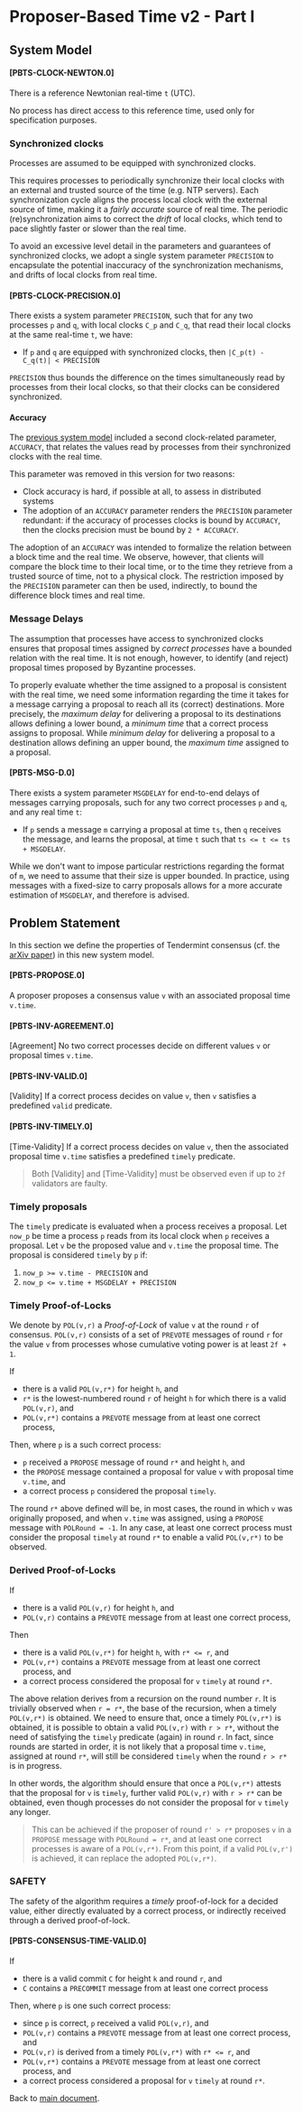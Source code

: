 # Proposer-Based Time v2 - Part I

## System Model

#### **[PBTS-CLOCK-NEWTON.0]**

There is a reference Newtonian real-time `t` (UTC).

No process has direct access to this reference time, used only for specification purposes.

### Synchronized clocks

Processes are assumed to be equipped with synchronized clocks.

This requires processes to periodically synchronize their local clocks with an
external and trusted source of the time (e.g. NTP servers).
Each synchronization cycle aligns the process local clock with the external
source of time, making it a *fairly accurate* source of real time.
The periodic (re)synchronization aims to correct the *drift* of local clocks,
which tend to pace slightly faster or slower than the real time.

To avoid an excessive level detail in the parameters and guarantees of
synchronized clocks, we adopt a single system parameter `PRECISION` to 
encapsulate the potential inaccuracy of the synchronization mechanisms,
and drifts of local clocks from real time.

#### **[PBTS-CLOCK-PRECISION.0]**

There exists a system parameter `PRECISION`, such that
for any two processes `p` and `q`, with local clocks `C_p` and `C_q`,
that read their local clocks at the same real-time `t`,  we have:

- If `p` and `q` are equipped with synchronized clocks, then `|C_p(t) - C_q(t)| < PRECISION`

`PRECISION` thus bounds the difference on the times simultaneously read by processes
from their local clocks, so that their clocks can be considered synchronized.

#### Accuracy

The [previous system model][v1] included a second clock-related parameter, `ACCURACY`,
that relates the values read by processes from their synchronized clocks with the real time.

This parameter was removed in this version for two reasons:

- Clock accuracy is hard, if possible at all, to assess in distributed systems
- The adoption of an `ACCURACY` parameter renders the `PRECISION` parameter redundant:
if the accuracy of processes clocks is bound by `ACCURACY`,
then the clocks precision must be bound by `2 * ACCURACY`.

The adoption of an `ACCURACY` was intended to formalize the relation between a block time and the real time.
We observe, however, that clients will compare the block time to their local time,
or to the time they retrieve from a trusted source of time, not to a physical clock.
The restriction imposed by the `PRECISION` parameter can then be used, indirectly,
to bound the difference block times and real time.

### Message Delays

The assumption that processes have access to synchronized clocks ensures that proposal times
assigned by *correct processes* have a bounded relation with the real time.
It is not enough, however, to identify (and reject) proposal times proposed by Byzantine processes.

To properly evaluate whether the time assigned to a proposal is consistent with the real time,
we need some information regarding the time it takes for a message carrying a proposal
to reach all its (correct) destinations.
More precisely, the *maximum delay* for delivering a proposal to its destinations allows
defining a lower bound, a *minimum time* that a correct process assigns to proposal.
While *minimum delay* for delivering a proposal to a destination allows defining
an upper bound, the *maximum time* assigned to a proposal.

#### **[PBTS-MSG-D.0]**

There exists a system parameter `MSGDELAY` for end-to-end delays of messages carrying proposals,
such for any two correct processes `p` and `q`, and any real time `t`:

- If `p` sends a message `m` carrying a proposal at time `ts`,
then `q` receives the message, and learns the proposal,
at time `t` such that `ts <= t <= ts + MSGDELAY`.

While we don't want to impose particular restrictions regarding the format of `m`,
we need to assume that their size is upper bounded.
In practice, using messages with a fixed-size to carry proposals allows
for a more accurate estimation of `MSGDELAY`, and therefore is advised.

## Problem Statement

In this section we define the properties of Tendermint consensus
(cf. the [arXiv paper][arXiv]) in this new system model.

#### **[PBTS-PROPOSE.0]**

A proposer proposes a consensus value `v` with an associated proposal time `v.time`.

#### **[PBTS-INV-AGREEMENT.0]**

[Agreement] No two correct processes decide on different values `v` or proposal times `v.time`.

#### **[PBTS-INV-VALID.0]**

[Validity] If a correct process decides on value `v`,
then `v` satisfies a predefined `valid` predicate.

#### **[PBTS-INV-TIMELY.0]**

[Time-Validity] If a correct process decides on value `v`,
then the associated proposal time `v.time` satisfies a predefined `timely` predicate.

> Both [Validity] and [Time-Validity] must be observed even if up to `2f` validators are faulty.

### Timely proposals

The `timely` predicate is evaluated when a process receives a proposal.
Let `now_p` be time a process `p` reads from its local clock when `p` receives a proposal.
Let `v` be the proposed value and `v.time` the proposal time.
The proposal is considered `timely` by `p` if:

1. `now_p >= v.time - PRECISION` and
1. `now_p <= v.time + MSGDELAY + PRECISION`

### Timely Proof-of-Locks

We denote by `POL(v,r)` a *Proof-of-Lock* of value `v` at the round `r` of consensus.
`POL(v,r)` consists of a set of `PREVOTE` messages of round `r` for the value `v`
from processes whose cumulative voting power is at least `2f + 1`.

If

- there is a valid `POL(v,r*)` for height `h`, and
- `r*` is the lowest-numbered round `r` of height `h` for which there is a valid `POL(v,r)`, and
- `POL(v,r*)` contains a `PREVOTE` message from at least one correct process,

Then, where `p` is a such correct process:

- `p` received a `PROPOSE` message of round `r*` and height `h`, and
- the `PROPOSE` message contained a proposal for value `v` with proposal time `v.time`, and
- a correct process `p` considered the proposal `timely`.

The round `r*` above defined will be, in most cases,
the round in which `v` was originally proposed, and when `v.time` was assigned,
using a `PROPOSE` message with `POLRound = -1`.
In any case, at least one correct process must consider the proposal `timely` at round `r*`
to enable a valid `POL(v,r*)` to be observed.

### Derived Proof-of-Locks

If

- there is a valid `POL(v,r)` for height `h`, and
- `POL(v,r)` contains a `PREVOTE` message from at least one correct process,

Then

- there is a valid `POL(v,r*)` for height `h`, with `r* <= r`, and
- `POL(v,r*)` contains a `PREVOTE` message from at least one correct process, and
- a correct process considered the proposal for `v` `timely` at round `r*`.

The above relation derives from a recursion on the round number `r`.
It is trivially observed when `r = r*`, the base of the recursion,
when a timely `POL(v,r*)` is obtained.
We need to ensure that, once a timely `POL(v,r*)` is obtained,
it is possible to obtain a valid `POL(v,r)` with `r > r*`,
without the need of satisfying the `timely` predicate (again) in round `r`.
In fact, since rounds are started in order, it is not likely that
a proposal time `v.time`, assigned at round `r*`,
will still be considered `timely` when the round `r > r*` is in progress.

In other words, the algorithm should ensure that once a `POL(v,r*)` attests
that the proposal for `v` is `timely`,
further valid `POL(v,r)` with `r > r*` can be obtained,
even though processes do not consider the proposal for `v` `timely` any longer.

> This can be achieved if the proposer of round `r' > r*` proposes `v` in a `PROPOSE` message
with `POLRound = r*`, and at least one correct processes is aware of a `POL(v,r*)`.
> From this point, if a valid `POL(v,r')` is achieved, it can replace the adopted `POL(v,r*)`.

### SAFETY

The safety of the algorithm requires a *timely* proof-of-lock for a decided value,
either directly evaluated by a correct process,
or indirectly received through a derived proof-of-lock.

#### **[PBTS-CONSENSUS-TIME-VALID.0]**

If

- there is a valid commit `C` for height `k` and round `r`, and
- `C` contains a `PRECOMMIT` message from at least one correct process

Then, where `p` is one such correct process:

- since `p` is correct, `p` received a valid `POL(v,r)`, and
- `POL(v,r)` contains a `PREVOTE` message from at least one correct process, and
- `POL(v,r)` is derived from a timely `POL(v,r*)` with `r* <= r`, and
- `POL(v,r*)` contains a `PREVOTE` message from at least one correct process, and
- a correct process considered a proposal for `v` `timely` at round `r*`.

Back to [main document][main].

[main]: ./pbts_001_draft.md
[v1]: ./pbts-sysmodel_001_draft.md
[arXiv]: https://arxiv.org/abs/1807.04938
